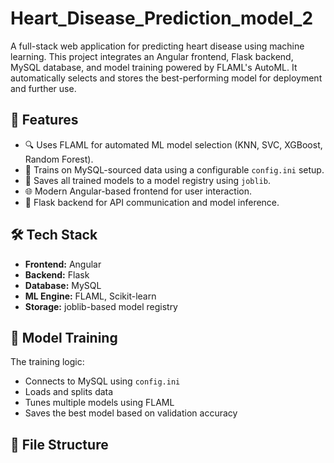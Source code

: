 # Heart_Disease_Prediction_model_2

A full-stack web application for predicting heart disease using machine learning. This project integrates an Angular frontend, Flask backend, MySQL database, and model training powered by FLAML's AutoML. It automatically selects and stores the best-performing model for deployment and further use.

## 🚀 Features

- 🔍 Uses FLAML for automated ML model selection (KNN, SVC, XGBoost, Random Forest).
- 🧠 Trains on MySQL-sourced data using a configurable `config.ini` setup.
- 💾 Saves all trained models to a model registry using `joblib`.
- 🌐 Modern Angular-based frontend for user interaction.
- 🔧 Flask backend for API communication and model inference.

## 🛠️ Tech Stack

- **Frontend:** Angular
- **Backend:** Flask
- **Database:** MySQL
- **ML Engine:** FLAML, Scikit-learn
- **Storage:** joblib-based model registry

## 🧪 Model Training

The training logic:
- Connects to MySQL using `config.ini`
- Loads and splits data
- Tunes multiple models using FLAML
- Saves the best model based on validation accuracy

## 📁 File Structure

